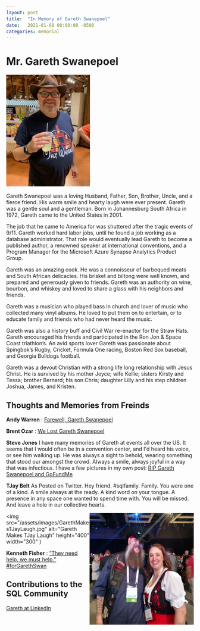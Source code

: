 ```yaml
---
layout: post
title:  "In Memory of Gareth Swanepoel"
date:   2021-01-08 00:00:00 -0500
categories: memorial
---
```

# Mr. Gareth Swanepoel
![Gareth Swanepoel <](/assets/images/Gareth-225x300.jpg)

Gareth Swanepoel was a loving Husband, Father, Son, Brother, Uncle, and a fierce friend.  His warm smile and hearty laugh were ever present.  Gareth was a gentle soul and a gentleman. Born in Johannesburg South Africa in 1972, Gareth came to the United States in 2001.

The job that he came to America for was shuttered after the tragic events of 9/11.  Gareth worked hard labor jobs, until he found a job working as a database administrator.  That role would eventually lead Gareth to become a published author, a renowned speaker at international conventions, and a Program Manager for the Microsoft Azure Synapse Analytics Product Group.

Gareth was an amazing cook.  He was a connoisseur of barbequed meats and South African delicacies.  His brisket and biltong were well known, and prepared and generously given to friends.  Gareth was an authority on wine, bourbon, and whiskey and loved to share a glass with his neighbors and friends.

Gareth was a musician who played bass in church and lover of music who collected many vinyl albums.  He loved to put them on to entertain, or to educate family and friends who had never heard the music.

Gareth was also a history buff and Civil War re-enactor for the Straw Hats.  Gareth encouraged his friends and participated in the Ron Jon & Space Coast triathlon’s.  An avid sports lover Gareth was passionate about Spingbok’s Rugby, Cricket, Formula One racing, Boston Red Sox baseball, and Georgia Bulldogs football.

Gareth was a devout Christian with a strong life long relationship with Jesus Christ. He is survived by his mother Joyce; wife Kellie; sisters Kirsty and Tessa; brother Bernard; his son Chris; daughter Lilly and his step children Joshua, James, and Kristen.

## Thoughts and Memories from Freinds

__Andy Warren__ : [Farewell, Gareth Swanepoel](https://sqlandy.com/2021/01/14/farewell-gareth-swanepoel/)

__Brent Ozar__ : [We Lost Gareth Swanepoel](https://www.brentozar.com/archive/2021/01/we-lost-gareth-swanepoel/)

__Steve Jones__
I have many memories of Gareth at events all over the US. It seems that I would often be in a convention center, and I'd heard his voice, or see him walking up. He was always a sight to behold, wearing something that stood our amongst the crowd. Always a smile, always joyful in a way that was infectious. I have a few pictures in my own post: [RIP Gareth Swanepoel and GoFundMe](http://voiceofthedba.com/2021/01/14/rip-gareth-swanepoel-and-gofundme/)

__TJay Belt__
As Posted on Twitter.
Hey friend. #sqlfamily. Family.
You were one of a kind. A smile always at the ready. A kind word on your tongue. A presence in any space one wanted to spend time with. You will be missed. And leave a hole in our collective hearts.

<img alt="Naomi Williams" src="/assets/images/naomiwilliams.jpg" align="right" height="300" width="280">

<img src="/assets/images/GarethMakesTJayLaugh.jpg" alt="Gareth Makes TJay Laugh" height="400" width="300" )

__Kenneth Fisher__ : [“They need help, we must help.” #forGarethSwan](https://sqlstudies.com/2021/01/14/they-need-help-we-must-help-forgarethswan/)

## Contributions to the SQL Community

[Gareth at LinkedIn](https://www.linkedin.com/in/garethswan/?locale=de_DE)
